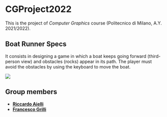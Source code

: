 # CGProject2022

This is the project of *Computer Graphics* course (Politecnico di Milano, A.Y. 2021/2022).

## Boat Runner Specs
It consists in designing a game in which a boat keeps going forward (third-person view) and obstacles (rocks) appear in its path. The player must avoid the obstacles by using the keyboard to move the boat.

![](https://github.com/riccardoaielli/Readme/blob/main/Start.gif)

## Group members
- [__Riccardo Aielli__](https://github.com/riccardoaielli)
- [__Francesco Grilli__](https://github.com/Francesco-Grilli)


